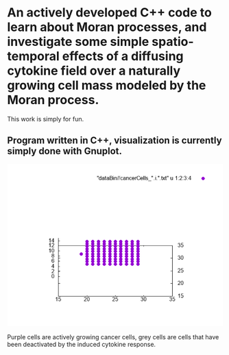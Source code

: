 # An actively developed C++ code to learn about Moran processes, and investigate some simple spatio-temporal effects of a diffusing cytokine field over a naturally growing cell mass modeled by the Moran process.
This work is simply for fun.
## Program written in C++, visualization is currently simply done with Gnuplot.

![Example](cancerGrowth.gif)

Purple cells are actively growing cancer cells, grey cells are cells that have been deactivated by the induced cytokine response.
